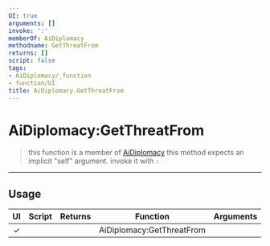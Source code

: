 ```yaml
---
UI: true
arguments: []
invoke: ':'
memberOf: AiDiplomacy
methodname: GetThreatFrom
returns: []
script: false
tags:
- AiDiplomacy/_function
- function/UI
title: AiDiplomacy.GetThreatFrom
---
```

# AiDiplomacy:GetThreatFrom
> this function is a member of [AiDiplomacy](civ-6/lua/AiDiplomacy.md)
> this method expects an implicit "self" argument. invoke it with `:`
-----
## Usage
|  UI | Script | Returns | Function | Arguments |
|:---:|:------:|-------:|:--------:|:---------|
|✓| ||AiDiplomacy:GetThreatFrom||
